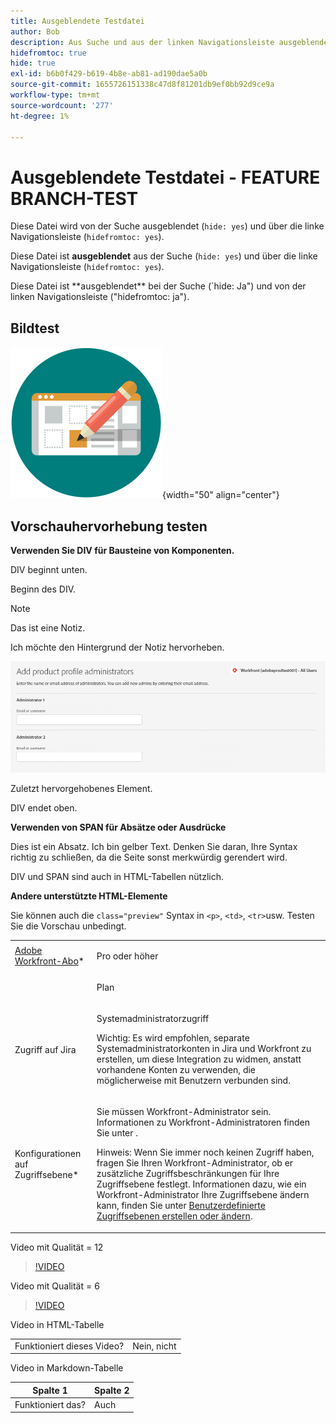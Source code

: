 ```yaml
---
title: Ausgeblendete Testdatei
author: Bob
description: Aus Suche und aus der linken Navigationsleiste ausgeblendet
hidefromtoc: true
hide: true
exl-id: b6b0f429-b619-4b8e-ab81-ad190dae5a0b
source-git-commit: 1655726151338c47d8f81201db9ef0bb92d9ce9a
workflow-type: tm+mt
source-wordcount: '277'
ht-degree: 1%

---
```



# Ausgeblendete Testdatei - FEATURE BRANCH-TEST

Diese Datei wird von der Suche ausgeblendet (`hide: yes`) und über die linke Navigationsleiste (`hidefromtoc: yes`).

<span class="preview">Diese Datei ist **ausgeblendet** aus der Suche (`hide: yes`) und über die linke Navigationsleiste (`hidefromtoc: yes`).</span>

<p class="preview">Diese Datei ist **ausgeblendet** bei der Suche (`hide: Ja") und von der linken Navigationsleiste ("hidefromtoc: ja").</p>

## Bildtest

![Bildtest](assets/get-started.png){width="50" align="center"}

## Vorschauhervorhebung testen

**Verwenden Sie DIV für Bausteine von Komponenten.**

DIV beginnt unten.

<div class="preview">

Beginn des DIV.

>[!NOTE]
>
>Das ist eine Notiz.
>
>Ich möchte den Hintergrund der Notiz hervorheben.

![image](/help/quicksilver/administration-and-setup/add-users/create-and-manage-users/assets/add-admin-1.png)

Zuletzt hervorgehobenes Element.

</div>

DIV endet oben.

**Verwenden von SPAN für Absätze oder Ausdrücke**

Dies ist ein Absatz. <span class="preview">Ich bin gelber Text.</span> Denken Sie daran, Ihre Syntax richtig zu schließen, da die Seite sonst merkwürdig gerendert wird.

DIV und SPAN sind auch in HTML-Tabellen nützlich.

**Andere unterstützte HTML-Elemente**

Sie können auch die `class="preview"` Syntax in `<p>`, `<td>`, `<tr>`usw. Testen Sie die Vorschau unbedingt.

<table style="table-layout:auto"> 
 <col> 
 <col> 
 <tbody> 
  <tr class="preview"> 
   <td role="rowheader"><a href="https://www.workfront.com/plans" target="_blank">Adobe Workfront-Abo</a>*</td> 
   <td> <p>Pro oder höher</p> </td> 
  </tr> 
  <tr> 
   <td role="rowheader"></td> 
   <td> <p class="preview">Plan</p> </td> 
  </tr> 
  <tr> 
   <td role="rowheader">Zugriff auf Jira</td> 
   <td> <p><span class="preview">Systemadministratorzugriff</p> <p>Wichtig: Es wird empfohlen, separate Systemadministratorkonten in Jira und Workfront zu erstellen, um diese Integration zu widmen, anstatt vorhandene Konten zu verwenden, die möglicherweise mit Benutzern verbunden sind. </span></p></td> 
  </tr> 
  <tr> 
   <td role="rowheader">Konfigurationen auf Zugriffsebene*</td> 
   <td> <p>Sie müssen Workfront-Administrator sein. Informationen zu Workfront-Administratoren finden Sie unter .</p> <p>Hinweis: Wenn Sie immer noch keinen Zugriff haben, fragen Sie Ihren Workfront-Administrator, ob er zusätzliche Zugriffsbeschränkungen für Ihre Zugriffsebene festlegt. Informationen dazu, wie ein Workfront-Administrator Ihre Zugriffsebene ändern kann, finden Sie unter <a href="/help/quicksilver/administration-and-setup/add-users/configure-and-grant-access/create-modify-access-levels.md" class="MCXref xref">Benutzerdefinierte Zugriffsebenen erstellen oder ändern</a>.</p> </td> 
  </tr> 
 </tbody> 
</table>

Video mit Qualität = 12

>[!VIDEO](https://video.tv.adobe.com/v/3413544/?quality=12)

Video mit Qualität = 6

>[!VIDEO](https://video.tv.adobe.com/v/3413544/?quality=6)

Video in HTML-Tabelle

<table style="table-layout:auto"> 
 <col> 
 <col> 
 <tbody> 
  </tr> 
  <tr> 
   <td role="rowheader">Funktioniert dieses Video?</td> 
   <td>Nein, nicht </td> 
  </tr> 
 </tbody> 
</table>

Video in Markdown-Tabelle

| Spalte 1 | Spalte 2 |
|---|---|
| Funktioniert das? | Auch |
